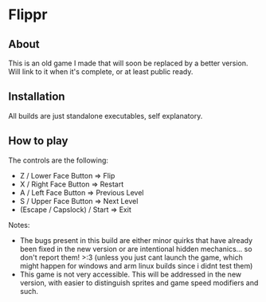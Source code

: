 # Flippr

## About

This is an old game I made that will soon be replaced by a better version. Will link to
it when it's complete, or at least public ready.

## Installation

All builds are just standalone executables, self explanatory.

## How to play

The controls are the following:

- Z / Lower Face Button => Flip
- X / Right Face Button => Restart
- A / Left Face Button => Previous Level
- S / Upper Face Button => Next Level
- (Escape / Capslock) / Start => Exit

Notes:
- The bugs present in this build are either minor quirks that have already been fixed in 
the new version or are intentional hidden mechanics... so don't report them! >:3 
(unless you just cant launch the game, which might happen for windows and arm linux builds since i didnt test them)
- This game is not very accessible. This will be addressed in the new version, 
with easier to distinguish sprites and game speed modifiers and such.
